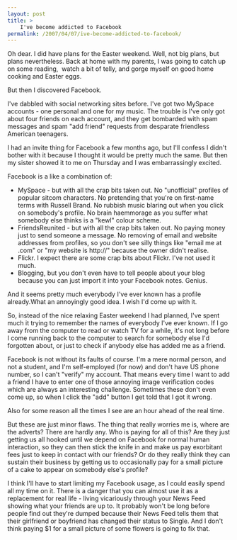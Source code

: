 ```yaml
---
layout: post
title: >
    I've become addicted to Facebook
permalink: /2007/04/07/ive-become-addicted-to-facebook/
---
```

Oh dear. I did have plans for the Easter weekend. Well, not big plans, but plans nevertheless. Back at home with my parents, I was going to catch up on some reading,  watch a bit of telly, and gorge myself on good home cooking and Easter eggs.

But then I discovered Facebook.

I've dabbled with social networking sites before. I've got two MySpace accounts - one personal and one for my music. The trouble is I've only got about four friends on each account, and they get bombarded with spam messages and spam "add friend" requests from desparate friendless American teenagers.

I had an invite thing for Facebook a few months ago, but I'll confess I didn't bother with it because I thought it would be pretty much the same. But then my sister showed it to me on Thursday and I was embarrassingly excited.

Facebook is a like a combination of:
<ul>
	<li> MySpace - but with all the crap bits taken out. No "unofficial" profiles of popular sitcom characters. No pretending that you're on first-name terms with Russell Brand. No rubbish music blaring out when you click on somebody's profile. No brain haemmorage as you suffer what somebody else thinks is a "kewl" colour scheme.</li>
	<li>FriendsReunited - but with all the crap bits taken out. No paying money just to send someone a message. No removing of email and website addresses from profiles, so you don't see silly things like "email me at .com" or "my website is http://" because the owner didn't realise.</li>
	<li>Flickr. I expect there are some crap bits about Flickr. I've not used it much.</li>
	<li>Blogging, but you don't even have to tell people about your blog because you can just import it into your Facebook notes. Genius.</li>
</ul>
And it seems pretty much everybody I've ever known has a profile already.What an annoyingly good idea. I wish I'd come up with it.

So, instead of the nice relaxing Easter weekend I had planned, I've spent much it trying to remember the names of everybody I've ever known. If I go away from the computer to read or watch TV for a while, it's not long before I come running back to the computer to search for somebody else I'd forgotten about, or just to check if anybody else has added me as a friend.

Facebook is not without its faults of course. I'm a mere normal person, and not a student, and I'm self-employed (for now) and don't have US phone number, so I can't "verify" my account. That means every time I want to add a friend I have to enter one of those annoying image verification codes which are always an interesting challenge. Sometimes these don't even come up, so when I click the "add" button I get told that I got it wrong.

Also for some reason all the times I see are an hour ahead of the real time.

But these are just minor flaws. The thing that really worries me is, where are the adverts? There are hardly any.  Who is paying for all of this? Are they just getting us all hooked until we depend on Facebook for normal human interaction, so they can then stick the knife in and make us pay exorbitant fees just to keep in contact with our friends? Or do they really think they can sustain their business by getting us to occasionally pay for a small picture of a cake to appear on somebody else's profile?

I think I'll have to start limiting my Facebook usage, as I could easily spend all my time on it. There is a danger that you can almost use it as a replacement for real life - living vicariously through your News Feed showing what your friends are up to. It probably won't be long before people find out they're dumped because their News Feed tells them that their girlfriend or boyfriend has changed their status to Single. And I don't think paying $1 for a small picture of some flowers is going to fix that.